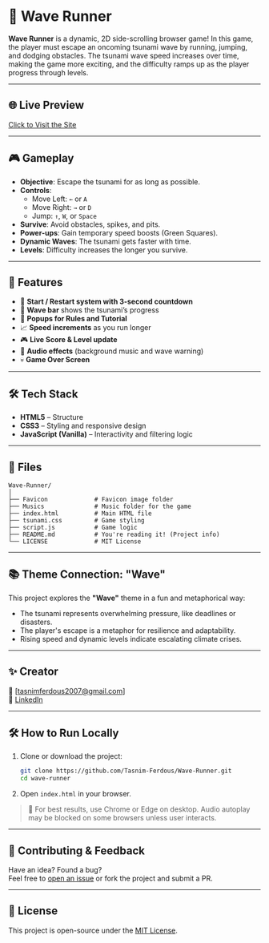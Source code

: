 # 🌊 Wave Runner

**Wave Runner** is a dynamic, 2D side-scrolling browser game! In this game, the player must escape an oncoming tsunami wave by running, jumping, and dodging obstacles. The tsunami wave speed increases over time, making the game more exciting, and the difficulty ramps up as the player progress through levels.

---

## 🌐 Live Preview
[Click to Visit the Site](https://tasnim-ferdous.github.io/Wave-Runner/index.html)

---

## 🎮 Gameplay

- **Objective**: Escape the tsunami for as long as possible.
- **Controls**:
  - Move Left: `←` or `A`
  - Move Right: `→` or `D`
  - Jump: `↑`, `W`, or `Space`
- **Survive**: Avoid obstacles, spikes, and pits.
- **Power-ups**: Gain temporary speed boosts (Green Squares).
- **Dynamic Waves**: The tsunami gets faster with time.
- **Levels**: Difficulty increases the longer you survive.

---

## 🚀 Features

- 🔁 **Start / Restart system with 3-second countdown**
- 🌊 **Wave bar** shows the tsunami’s progress
- 🧠 **Popups for Rules and Tutorial**
- 📈 **Speed increments** as you run longer
- 🎮 **Live Score & Level update**
- 🎵 **Audio effects** (background music and wave warning)
- 💀 **Game Over Screen**

---

## 🛠️ Tech Stack

- **HTML5** – Structure
- **CSS3** – Styling and responsive design
- **JavaScript (Vanilla)** – Interactivity and filtering logic

---

## 📂 Files

```
Wave-Runner/
│
├── Favicon             # Favicon image folder
├── Musics              # Music folder for the game
├── index.html          # Main HTML file
├── tsunami.css         # Game styling
├── script.js           # Game logic
├── README.md           # You're reading it! (Project info)
└── LICENSE             # MIT License
```

---

## 📚 Theme Connection: "Wave"

This project explores the **"Wave"** theme in a fun and metaphorical way:
- The tsunami represents overwhelming pressure, like deadlines or disasters.
- The player's escape is a metaphor for resilience and adaptability.
- Rising speed and dynamic levels indicate escalating climate crises.

---

## ✨ Creator

💌 [tasnimferdous2007@gmail.com]  
🔗 [LinkedIn](https://www.linkedin.com/in/md-tasnimferdous/)

---

## 🛠️ How to Run Locally

1. Clone or download the project:
   ```bash
   git clone https://github.com/Tasnim-Ferdous/Wave-Runner.git
   cd wave-runner
   ```

2. Open `index.html` in your browser.

> 📌 For best results, use Chrome or Edge on desktop. Audio autoplay may be blocked on some browsers unless user interacts.

---

## 🐛 Contributing & Feedback

Have an idea? Found a bug?  
Feel free to [open an issue](https://github.com/Tasnim-Ferdous/Wave-Runner/issues) or fork the project and submit a PR.

---

## 📜 License

This project is open-source under the [MIT License](LICENSE).
